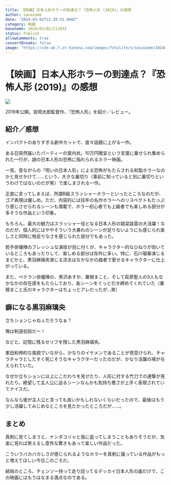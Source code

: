 ```yaml
---
title: 【映画】日本人形ホラーの到達点？『恐怖人形 (2019)』の感想
author: sasazame
date: "2024-03-02T12:39:52.000Z"
category: 映画
basename: 2024/03/02/213952
status: Publish
allowComments: true
convertBreaks: false
image: "https://cdn-ak.f.st-hatena.com/images/fotolife/s/sasazame/20240302/20240302213751.png"
---
```

# 【映画】日本人形ホラーの到達点？『恐怖人形 (2019)』の感想

![](https://cdn-ak.f.st-hatena.com/images/fotolife/s/sasazame/20240302/20240302213751.png)

2019年公開。宮岡太郎監督作、『恐怖人形』を紹介／レビュー。

<!-- Extended Body -->

## 紹介／感想

インパクトのありすぎる劇中カットで、度々話題に上がる一作。

ある日突然届いたパーティーの案内状。10万円贈呈という言葉に乗せられ集められた一行が、謎の日本人形の恐怖に陥れられるホラー映画。

一見、昔ながらの「呪いの日本人形」による恐怖がもたらされる和製ホラーなのかと見せかけて……という、大きな裏切り（事前に知っていると別に裏切りというわけではないのだが笑）で楽しまされる一作。

正直に言ってしまえば、所謂B級スラッシャーホラーといったところなのだが、ゴア表現は優しめ。ただ、内容的には往年の名作ホラーへのリスペクトもたっぷり感じさせられるシーンも満載で、ホラー初心者でも上級者でも楽しめる部分が多そうな作品という印象。

もちろん、最大の魅力はスラッシャー役となる日本人形の跳梁跋扈の大活躍！なのだが、個人的にはややそういう大暴れのシーンが足りないようにも感じられ楽しさと同時に物足りなさを感じられた部分でもあった。

若手俳優陣のフレッシュな演技が目に付くが、キャラクター的なひねりが効いているところもあったりして、楽しめる部分は存外に多い。特に、石川瑠華演じるまどかと、黒羽麻璃央演じる涼太はなかなかの曲者で愛せるキャラクターに仕上がっている。

また、ベテラン俳優陣の、黒沢あすか、粟根まこと、そして萩原聖人の3人もなかなかの存在感をもたらしており、各シーンをぐっと引き締めてくれていた（粟根まこと氏のキャラクターはちょっとアレだったが…笑）

## 癖になる黒羽麻璃央

立ちションじゃねぇだろうなぁ？

俺は剣道初段だー！

などと、記憶に残るセリフを残した黒羽麻璃央。

峯田和伸的な風貌でいながら、かなりのイケメンであることが見受けられ、チャラチャラとしたすぐ死にそうなキャラクターだったのだが、かなり活躍の場が与えられていた。

なぜか立ちションに以上にこだわりを見せたり、人形に対する竹刀での連撃が見れたり。絶望して主人公に迫るシーンなんかも気持ち悪さが上手く表現されていてナイスだ。

なんなら彼が主人公と言っても良いかもしれないくらいだったので、最後はもう少し活躍してみじめなところを見たかったところだが……。

## まとめ

真剣に見てしまうと、ナンダコリャと我に返ってしまうこともありそうだが、気楽に見れば笑えるし意外な驚きもあって楽しい作品だった。

こういうバカバカしさが感じられるようなホラーを真剣に撮っている作品がもっと増えてほしい今日このごろだ。

  

結局のところ、チェンソー持って走り回ってるデッカイ日本人形の画だけで、この映画にはもうはなまる満点なのである。